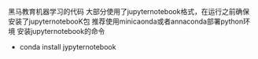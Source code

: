 黑马教育机器学习的代码
大部分使用了jupyternotebook格式，在运行之前确保安装了jupyternotebooK包
推荐使用minicaonda或者annaconda部署python环境
安装jupyternotebook的命令
- conda install jypyternotebook
